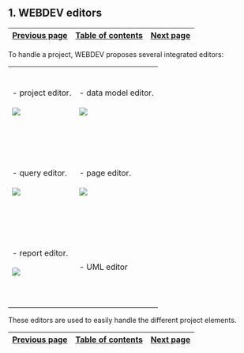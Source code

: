 
## 1. WEBDEV editors
			

| [Previous page](../Concepts_WB/1410087140.md) | [Table of contents](../Concepts_WB/1410087102.md) | [Next page](../Concepts_WB/1410087441.md) |
| --- | --- | --- |



<a name="NOTE1"></a>
<a name="NOTE1_1"></a>
To handle a project, WEBDEV proposes several integrated editors: 


|   |   |
| --- | --- |
| <br><br>- project editor.<br>	<br>![](https://doc.pcsoft.fr/en-US/images/image.awp?langid=3&name=P3_Editeurs%20WebDev%20-%20HC%20N%B0005.gif&type=thumb)<br><br><br><br> | <br><br>- data model editor.<br>	<br>![](https://doc.pcsoft.fr/en-US/images/image.awp?langid=3&name=P3_Editeurs%20WebDev%20-%20HC%20N%B0002.gif&type=thumb)<br><br><br><br> |
| <br><br>- query editor.<br>	<br>![](https://doc.pcsoft.fr/en-US/images/image.awp?langid=3&name=P3_Editeurs%20WebDev%20-%20HC%20N%B0006.gif&type=thumb)<br><br><br><br> | <br><br>- page editor.<br>	<br>![](https://doc.pcsoft.fr/en-US/images/image.awp?langid=3&name=P3_Editeurs%20WebDev%20-%20HC%20N%B0003.gif&type=thumb)<br><br><br><br> |
| <br><br>- report editor. <br>	<br>![](https://doc.pcsoft.fr/en-US/images/image.awp?langid=3&name=P3_Editeurs%20WebDev%20-%20HC%20N%B0001.gif&type=thumb)<br><br><br><br> | <br><br>- UML editor<br><br><br> |

These editors are used to easily handle the different project elements.

| [Previous page](../Concepts_WB/1410087140.md) | [Table of contents](../Concepts_WB/1410087102.md) | [Next page](../Concepts_WB/1410087441.md) |
| --- | --- | --- |




